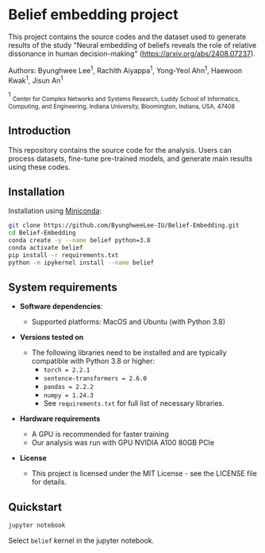 # Belief embedding project 

This project contains the source codes and the dataset used to generate results of the study "Neural embedding of beliefs reveals the role of relative dissonance in human decision-making"  (https://arxiv.org/abs/2408.07237).

Authors: Byunghwee Lee<sup>1</sup>, Rachith Aiyappa<sup>1</sup>, Yong-Yeol Ahn<sup>1</sup>, Haewoon Kwak<sup>1</sup>, Jisun An<sup>1</sup>

<sup>1</sup> <sub>Center for Complex Networks and Systems Research, Luddy School of Informatics, Computing, and Engineering, Indiana University, Bloomington, Indiana, USA, 47408</sub>

## Introduction
This repository contains the source code for the analysis. Users can process datasets, fine-tune pre-trained models, and generate main results using these codes.

## Installation

Installation using [Miniconda](https://docs.conda.io/projects/continuumio-conda/en/latest/user-guide/install/index.html):

```bash
git clone https://github.com/ByunghweeLee-IU/Belief-Embedding.git
cd Belief-Embedding
conda create -y --name belief python=3.8
conda activate belief
pip install -r requirements.txt
python -m ipykernel install --name belief
```

## System requirements
* **Software dependencies**:
  * Supported platforms: MacOS and Ubuntu (with Python 3.8)

* **Versions tested on** 
   * The following libraries need to be installed and are typically compatible with Python 3.8 or higher:
     * `torch = 2.2.1`
     * `sentence-transformers = 2.6.0`
     * `pandas = 2.2.2`
     * `numpy = 1.24.3`
     * See `requirements.txt` for full list of necessary libraries. 
     
* **Hardware requirements**
  * A GPU is recommended for faster training 
  * Our analysis was run with GPU NVIDIA A100 80GB PCIe

* **License**
  * This project is licensed under the MIT License - see the LICENSE file for details.

## Quickstart

```bash
jupyter notebook
```

Select `belief` kernel in the jupyter notebook.